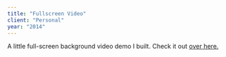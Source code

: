 ```yaml
---
title: "Fullscreen Video"
client: "Personal"
year: "2014"
---
```


A little full-screen background video demo I built. Check it out [over here.](http://full-screen-video-thing.surge.sh/)
